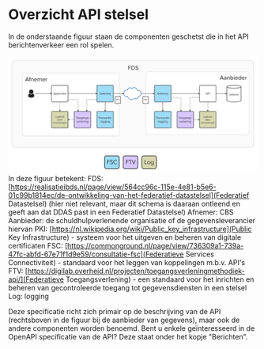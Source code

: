 # Overzicht API stelsel

In de onderstaande figuur staan de componenten geschetst die in het API berichtenverkeer een rol spelen.

![overzicht API componenten](./API-componenten.png)
In deze figuur betekent:
FDS: [https://realisatieibds.nl/page/view/564cc96c-115e-4e81-b5e6-01c99b1814ec/de-ontwikkeling-van-het-federatief-datastelsel](Federatief Datastelsel) (hier niet relevant, maar dit schema is daaraan ontleend en geeft aan dat DDAS past in een Federatief Datastelsel)
Afnemer: CBS
Aanbieder: de schuldhulpverlenende organisatie of de gegevensleverancier hiervan
PKI: [https://nl.wikipedia.org/wiki/Public_key_infrastructure](Public Key Infrastructure) - systeem voor het uitgeven en beheren van digitale certificaten
FSC: [https://commonground.nl/page/view/736309a1-739a-47fc-abfd-67e71f1d9e59/consultatie-fsc](Federatieve Services Connectiviteit) - standaard voor het leggen van koppelingen m.b.v. API's
FTV: [https://digilab.overheid.nl/projecten/toegangsverleningmethodiek-api/](Federatieve Toegangsverlening) - een standaard voor het inrichten en beheren van gecontroleerde toegang tot gegevensdiensten in een stelsel
Log: logging

Deze specificatie richt zich primair op de beschrijving van de API (rechtsboven in de figuur bij de aanbieder van gegevens), maar ook de andere componenten worden benoemd.
Bent u enkele geïnteresseerd in de OpenAPI specificatie van de API? Deze staat onder het kopje "Berichten".
